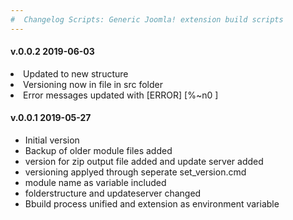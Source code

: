 ```yaml
--- 
#  Changelog Scripts: Generic Joomla! extension build scripts
---
```

<h4>v.0.0.2 2019-06-03</h4>
<li>Updated to new structure</li> 
<li>Versioning now in file in src folder</li> 
<li>Error messages updated with [ERROR] [%~n0 ]</li>   
</ul>

<h4>v.0.0.1 2019-05-27</h4>
<ul>
<li>Initial version</li>
<li>Backup of older module files added</li>
<li>version for zip output file added	and update server added</li>
<li>versioning applyed through seperate set_version.cmd</li>
<li>module name as variable included</li>
<li>folderstructure and updateserver changed</li>
<li>Bbuild process unified and extension as environment variable</li>
</ul>
